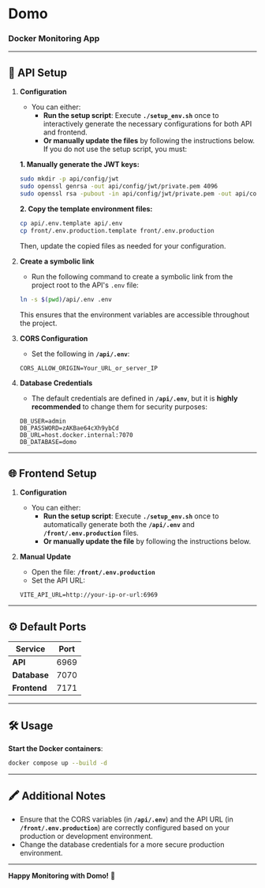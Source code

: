 # Domo
### Docker Monitoring App

---

## 🚀 API Setup

1. **Configuration**
    - You can either:
        - **Run the setup script**: Execute **`./setup_env.sh`** once to interactively generate the necessary configurations for both API and frontend.
        - **Or manually update the files** by following the instructions below. If you do not use the setup script, you must:

   **1. Manually generate the JWT keys:**
    ```bash
    sudo mkdir -p api/config/jwt
    sudo openssl genrsa -out api/config/jwt/private.pem 4096
    sudo openssl rsa -pubout -in api/config/jwt/private.pem -out api/config/jwt/public.pem
    ```

   **2. Copy the template environment files:**
    ```bash
    cp api/.env.template api/.env
    cp front/.env.production.template front/.env.production
    ```
   Then, update the copied files as needed for your configuration.

3. **Create a symbolic link**
    - Run the following command to create a symbolic link from the project root to the API's `.env` file:
    ```bash
    ln -s $(pwd)/api/.env .env
    ```
   This ensures that the environment variables are accessible throughout the project.

4. **CORS Configuration**
    - Set the following in **`/api/.env`**:
    ```env
    CORS_ALLOW_ORIGIN=Your_URL_or_server_IP
    ```

5. **Database Credentials**
    - The default credentials are defined in **`/api/.env`**, but it is **highly recommended** to change them for security purposes:
    ```env
    DB_USER=admin  
    DB_PASSWORD=zAKBae64cXh9ybCd  
    DB_URL=host.docker.internal:7070  
    DB_DATABASE=domo  
    ```

---

## 🌐 Frontend Setup

1. **Configuration**
    - You can either:
        - **Run the setup script**: Execute **`./setup_env.sh`** once to automatically generate both the **`/api/.env`** and **`/front/.env.production`** files.
        - **Or manually update the file** by following the instructions below.

2. **Manual Update**
    - Open the file: **`/front/.env.production`**
    - Set the API URL:
    ```env
    VITE_API_URL=http://your-ip-or-url:6969  
    ```

---

## ⚙️ Default Ports

| Service       | Port  |
|---------------|-------|
| **API**       | 6969  |
| **Database**  | 7070  |
| **Frontend**  | 7171  |

---

## 🛠️ Usage

**Start the Docker containers**:
```bash
docker compose up --build -d
```

---

## 🖍️ Additional Notes

- Ensure that the CORS variables (in **`/api/.env`**) and the API URL (in **`/front/.env.production`**) are correctly configured based on your production or development environment.
- Change the database credentials for a more secure production environment.

---

**Happy Monitoring with Domo!** 🎉